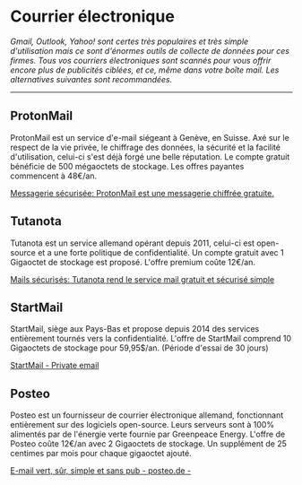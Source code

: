 # Courrier électronique

*Gmail, Outlook, Yahoo! sont certes très populaires et très simple d'utilisation mais ce sont d'énormes outils de collecte de données pour ces firmes. Tous vos courriers électroniques sont scannés pour vous offrir encore plus de publicités ciblées, et ce, même dans votre boîte mail. Les alternatives suivantes sont recommandées.*

---

## ProtonMail

ProtonMail est un service d'e-mail siégeant à Genève, en Suisse. Axé sur le respect de la vie privée, le chiffrage des données, la sécurité et la facilité d'utilisation, celui-ci s'est déjà forgé une belle réputation. Le compte gratuit bénéficie de 500 mégaoctets de stockage. Les offres payantes commencent à 48€/an.

[Messagerie sécurisée: ProtonMail est une messagerie chiffrée gratuite.](https://protonmail.com/fr/)

## Tutanota

Tutanota est un service allemand opérant depuis 2011, celui-ci est open-source et a une forte politique de confidentialité. Un compte gratuit avec 1 Gigaoctet de stockage est proposé. L'offre premium coûte 12€/an.

[Mails sécurisés: Tutanota rend le service mail gratuit et sécurisé simple](https://tutanota.com/fr/)

## StartMail

StartMail, siège aux Pays-Bas et propose depuis 2014 des services entièrement tournés vers la confidentialité. L'offre de StartMail comprend 10 Gigaoctets de stockage pour 59,95$/an. (Période d'essai de 30 jours)

[StartMail - Private email](https://www.startmail.com/)

## Posteo

Posteo est un fournisseur de courrier électronique allemand, fonctionnant entièrement sur des logiciels open-source. Leurs serveurs sont à 100% alimentés par de l'énergie verte fournie par Greenpeace Energy. L'offre de Posteo coûte 12€/an avec 2 Gigaoctets de stockage. Un supplément de 25 centimes par mois pour chaque gigaoctet ajouté.

[E-mail vert, sûr, simple et sans pub - posteo.de -](http://posteo.de/fr)
